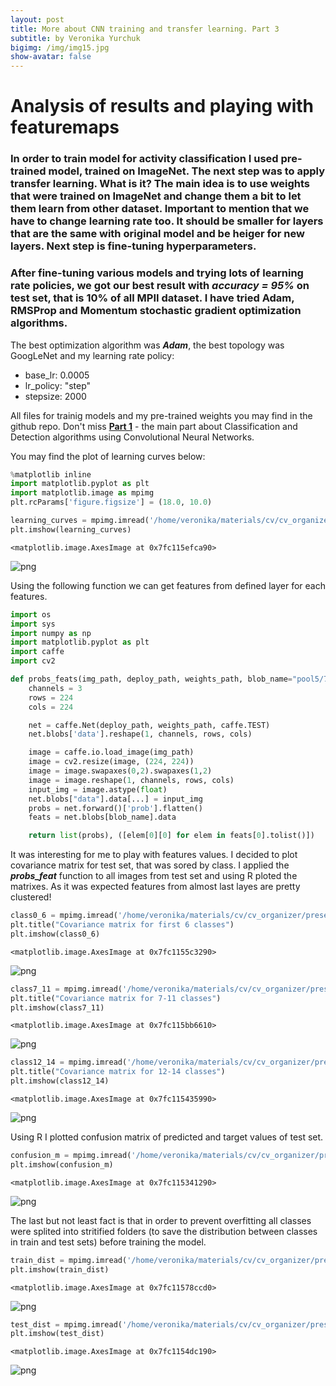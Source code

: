 ```yaml
---
layout: post
title: More about CNN training and transfer learning. Part 3
subtitle: by Veronika Yurchuk
bigimg: /img/img15.jpg
show-avatar: false
---
```



# Analysis of results and playing with featuremaps  

### In order to train model for activity classification I used pre-trained model, trained on ImageNet. The next step was to apply transfer learning. What is it? The main idea is to use weights that were trained on ImageNet and change them a bit to let them learn from other dataset. Important to mention that we have to change learning rate too. It should be smaller for layers that are the same with original model and be heiger for new layers. Next step is fine-tuning hyperparameters.

### After fine-tuning various models and trying lots of learning rate policies, we got our best result with ***accuracy = 95%*** on test set, that is 10% of all MPII dataset. I have tried Adam, RMSProp and Momentum stochastic gradient optimization algorithms.
The best optimization algorithm was ***Adam***, the best topology was GoogLeNet and my learning rate policy:
* base_lr: 0.0005
* lr_policy: "step"
* stepsize: 2000

All files for trainig models and my pre-trained weights you may find in the github repo.
Don't miss __[Part 1](https://veronikayurchuk.github.io/2016-08-14-Classification-and-detection-using-CNN/)__ - the main part about Classification and Detection algorithms using Convolutional Neural Networks.


You may find the plot of learning curves below:


```python
%matplotlib inline
import matplotlib.pyplot as plt
import matplotlib.image as mpimg
plt.rcParams['figure.figsize'] = (18.0, 10.0)

learning_curves = mpimg.imread('/home/veronika/materials/cv/cv_organizer/googlenet/adam4/best.png')
plt.imshow(learning_curves)
```




    <matplotlib.image.AxesImage at 0x7fc115efca90>




![png](/img/post4/output_3_1.png)


Using the following function we can get features from defined layer for each features.


```python
import os
import sys
import numpy as np
import matplotlib.pyplot as plt
import caffe
import cv2

def probs_feats(img_path, deploy_path, weights_path, blob_name="pool5/7x7_s1"):
    channels = 3
    rows = 224
    cols = 224

    net = caffe.Net(deploy_path, weights_path, caffe.TEST)
    net.blobs['data'].reshape(1, channels, rows, cols)

    image = caffe.io.load_image(img_path)
    image = cv2.resize(image, (224, 224))
    image = image.swapaxes(0,2).swapaxes(1,2)
    image = image.reshape(1, channels, rows, cols)
    input_img = image.astype(float)
    net.blobs["data"].data[...] = input_img
    probs = net.forward()['prob'].flatten()
    feats = net.blobs[blob_name].data

    return list(probs), ([elem[0][0] for elem in feats[0].tolist()])
```

It was interesting for me to play with features values. I decided to plot covariance matrix for test set, that was sored by class. I applied the ***probs_feat*** function to all images from test set and using R ploted the matrixes. As it was expected features from almost last layes are pretty clustered!



```python
class0_6 = mpimg.imread('/home/veronika/materials/cv/cv_organizer/presentation/0_6.png')
plt.title("Covariance matrix for first 6 classes")
plt.imshow(class0_6)
```




    <matplotlib.image.AxesImage at 0x7fc1155c3290>




![png](/img/post4/output_7_1.png)



```python
class7_11 = mpimg.imread('/home/veronika/materials/cv/cv_organizer/presentation/7_11.png')
plt.title("Covariance matrix for 7-11 classes")
plt.imshow(class7_11)
```




    <matplotlib.image.AxesImage at 0x7fc115bb6610>




![png](/img/post4/output_8_1.png)



```python
class12_14 = mpimg.imread('/home/veronika/materials/cv/cv_organizer/presentation/12_14.png')
plt.title("Covariance matrix for 12-14 classes")
plt.imshow(class12_14)
```




    <matplotlib.image.AxesImage at 0x7fc115435990>




![png](/img/post4/output_9_1.png)


Using R I plotted confusion matrix of predicted and target values of test set.


```python
confusion_m = mpimg.imread('/home/veronika/materials/cv/cv_organizer/presentation/confmatrix.png')
plt.imshow(confusion_m)
```




    <matplotlib.image.AxesImage at 0x7fc115341290>




![png](/img/post4/output_11_1.png)


The last but not least fact is that in order to prevent overfitting all classes were splited into stritified folders (to save the distribution between classes in train and test sets) before training the model.


```python
train_dist = mpimg.imread('/home/veronika/materials/cv/cv_organizer/presentation/train.png')
plt.imshow(train_dist)

```




    <matplotlib.image.AxesImage at 0x7fc11578ccd0>




![png](/img/post4/output_13_1.png)



```python
test_dist = mpimg.imread('/home/veronika/materials/cv/cv_organizer/presentation/test.png')
plt.imshow(test_dist)
```




    <matplotlib.image.AxesImage at 0x7fc1154dc190>




![png](/img/post4/output_14_1.png)



